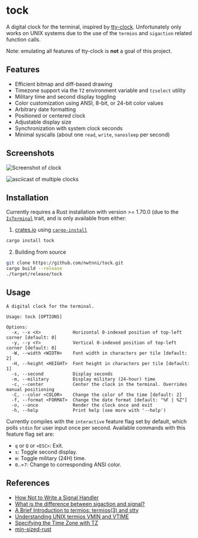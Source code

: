 # tock

A digital clock for the terminal, inspired by [tty-clock][0].
Unfortunately only works on UNIX systems due to the use of
the `termios` and `sigaction` related function calls.

Note: emulating all features of tty-clock is **not** a goal of this project.

## Features

- Efficient bitmap and diff-based drawing
- Timezone support via the `TZ` environment variable and `tzselect` utility
- Military time and second display toggling
- Color customization using ANSI, 8-bit, or 24-bit color values
- Arbitrary date formatting
- Positioned or centered clock
- Adjustable display size
- Synchronization with system clock seconds
- Minimal syscalls (about one `read`, `write`, `nanosleep` per second)

## Screenshots

![Screenshot of clock](./resources/tock.png)

![asciicast of multiple clocks](./resources/world.gif)

## Installation

Currently requires a Rust installation with version >= 1.70.0
(due to the [`IsTerminal`](https://doc.rust-lang.org/stable/std/io/trait.IsTerminal.html) trait,
and is only available from either:

1. [crates.io][1] using [`cargo-install`](https://doc.rust-lang.org/cargo/commands/cargo-install.html)

```sh
cargo install tock
```

2. Building from source

```sh
git clone https://github.com/nwtnni/tock.git
cargo build --release
./target/release/tock
```

## Usage

```output
A digital clock for the terminal.

Usage: tock [OPTIONS]

Options:
  -x, --x <X>            Horizontal 0-indexed position of top-left corner [default: 0]
  -y, --y <Y>            Vertical 0-indexed position of top-left corner [default: 0]
  -W, --width <WIDTH>    Font width in characters per tile [default: 2]
  -H, --height <HEIGHT>  Font height in characters per tile [default: 1]
  -s, --second           Display seconds
  -m, --military         Display military (24-hour) time
  -c, --center           Center the clock in the terminal. Overrides manual positioning
  -C, --color <COLOR>    Change the color of the time [default: 2]
  -f, --format <FORMAT>  Change the date format [default: "%F | %Z"]
  -o, --once             Render the clock once and exit
  -h, --help             Print help (see more with '--help')
```

Currently compiles with the `interactive` feature flag set by default, which
polls `stdin` for user input once per second. Available commands with this
feature flag set are:

- `q` or `Q` or `<ESC>`: Exit.
- `s`: Toggle second display.
- `m`: Toggle military (24H) time.
- `0`..=`7`: Change to corresponding ANSI color.

## References

- [How Not to Write a Signal Handler][2]
- [What is the difference between sigaction and signal?][3]
- [A Brief Introduction to termios: termios(3) and stty][4]
- [Understanding UNIX termios VMIN and VTIME][5]
- [Specifying the Time Zone with TZ][6]
- [min-sized-rust][7]

[0]: https://github.com/xorg62/tty-clock
[1]: https://crates.io/
[2]: http://lazarenko.me/signal-handler/
[3]: https://stackoverflow.com/questions/231912/what-is-the-difference-between-sigaction-and-signal
[4]: https://blog.nelhage.com/2009/12/a-brief-introduction-to-termios-termios3-and-stty/
[5]: http://www.unixwiz.net/techtips/termios-vmin-vtime.html
[6]: https://www.gnu.org/software/libc/manual/html_node/TZ-Variable.html
[7]: https://github.com/johnthagen/min-sized-rust
[8]: https://github.com/Canop
